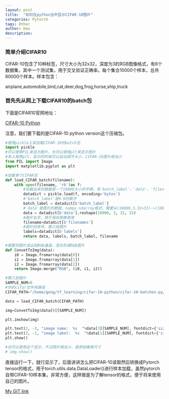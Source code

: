 ```yaml
---
layout: post
title:  "如何在python当中显示CIFAR-10图片"
categories: Pytorch
tags: Other
author: Hao
description: 
---
```

### 简单介绍CIFAR10

CIFAR-10包含了10种标签，尺寸大小为32x32，深度为3的RGB图像格式，有6个数据集，其中一个测试集，用于交叉验证正确率。每个集合10000个样本，总共60000个样本。样本包含：

airplane,automobile,bird,cat,deer,dog,frog,horse,ship,truck

### 首先先从网上下载CIFAR10的batch包
下面是CIFAR10官网地址：

[CIFAR-10 Python](http://www.cs.toronto.edu/~kriz/cifar.html) 

注意，我们要下载的是CIFAR-10 python version这个压缩包。

```python
#使用pickle工具加载CIFAR-10的batch包
import pickle
#可以使用PIL来显示图片，也可以使用plt来显示图片
#本人推荐plt，显示的时候可以自动调节大小，CIFAR-10图片相当小
from PIL import Image
import matplotlib.pyplot as plt

#加载单个CIFAR包
def load_CIFAR_batch(filename):
    with open(filename, 'rb')as f:
        #加载出来的数据是一个10000大小的字典，有'batch_label'，'data'，'filenames'，'labels'
        datadict = pickle.load(f, encoding='bytes')
        #'batch_label'是0-9的数字
        batch_label = datadict[b'batch_label']
        #'data'是图片的数据，numpy.ndarray格式，需要从(10000,3,32×32)->(10000, 3, 32, 32)
        data = datadict[b'data'].reshape(10000, 3, 32, 32)
        #图片名字，用于保存图像使用
        filename=datadict[b'filenames']
        #图片的序号，第几张图片
        labels=datadict[b'labels']
        return data, labels, batch_label, filename

#需要将图片读出到RGB通道，混合形成RGB图片
def ConvetToImg(data):
    i0 = Image.fromarray(data[0])
    i1 = Image.fromarray(data[1])
    i2 = Image.fromarray(data[2])
    return Image.merge("RGB", (i0, i1, i2))

#第几张图片
SAMPLE_NUM=0
#你的cifar文件夹路径
CIFAR_PATH="/home/gong/tf_learning/cifar-10-python/cifar-10-batches-py/data_batch_1"

data = load_CIFAR_batch(CIFAR_PATH)

img=ConvetToImg(data[0][SAMPLE_NUM])

plt.imshow(img)

plt.text(2, -3, "image name:  %s  "%data[3][SAMPLE_NUM], fontdict={'size': 8, 'color':  'red'})
plt.text(2, -1, "image label:  %s  "%data[1][SAMPLE_NUM], fontdict={'size': 8, 'color':  'red'})
plt.show()

#也可以使用这个显示，不过图片相当小，是原始像素尺寸
# img.show()
```

直接运行一下，就行显示了，后面讲讲怎么把CIFAR-10读取然后转换成Pytorch tensor的格式，用于torch.utils.data.DataLoader()进行样本加载，虽然pytorch自带CIFAR-10样本集，非常方便，这样做是为了解tensor的格式，便于将来使用自己的图片。

[My GIT link](https://github.com/diamour/tf_learning/tree/master/pt_learning)




